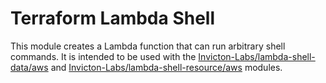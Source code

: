 # Terraform Lambda Shell

This module creates a Lambda function that can run arbitrary shell commands. It is intended to be used with the [Invicton-Labs/lambda-shell-data/aws](https://registry.terraform.io/modules/Invicton-Labs/lambda-shell-data/aws/latest) and [Invicton-Labs/lambda-shell-resource/aws](https://registry.terraform.io/modules/Invicton-Labs/lambda-shell-resource/aws/latest) modules.
